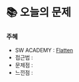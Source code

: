  # 📚 오늘의 문제

### 주혜
- SW ACADEMY : [Flatten](https://swexpertacademy.com/main/code/problem/problemDetail.do?problemLevel=3&contestProbId=AV139KOaABgCFAYh&categoryId=AV139KOaABgCFAYh&categoryType=CODE&problemTitle=&orderBy=RECOMMEND_COUNT&selectCodeLang=ALL&select-1=3&pageSize=10&pageIndex=1&&&&&&&&&&)
- 접근법 : 
- 문제점 : 
- 느낀점 : 
